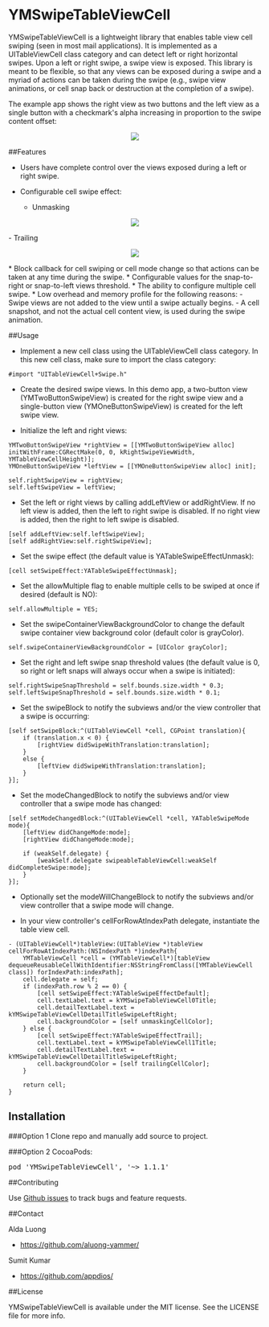 YMSwipeTableViewCell
===============

YMSwipeTableViewCell is a lightweight library that enables table view cell swiping (seen in most mail applications). It is implemented as a UITableViewCell class category and can detect left or right horizontal swipes. Upon a left or right swipe, a swipe view is exposed. This library is meant to be flexible, so that any views can be exposed during a swipe and a myriad of actions can be taken during the swipe (e.g., swipe view animations, or cell snap back or destruction at the completion of a swipe). 

The example app shows the right view as two buttons and the left view as a single button with a checkmark's alpha increasing in proportion to the swipe content offset:
                            
<p align="center"><img src="https://github.com/aluong-yammer/YMSwipeTableViewCell/blob/master/github-assets/YMSwipeTableViewCellSampleApp.gif?raw=true"/></p>

##Features

* Users have complete control over the views exposed during a left or right swipe.

* Configurable cell swipe effect:
    - Unmasking 
<p align="center"><img src="https://github.com/aluong-yammer/YMSwipeTableViewCell/blob/master/github-assets/YMSwipeTableViewCellUnmaskingSync.gif?raw=true"/></p>
    - Trailing
<p align="center"><img src="https://github.com/aluong-yammer/YMSwipeTableViewCell/blob/master/github-assets/YMSwipeTableViewCellTrailingSync.gif?raw=true"/></p>
* Block callback for cell swiping or cell mode change so that actions can be taken at any time during the swipe.
* Configurable values for the snap-to-right or snap-to-left views threshold.
* The ability to configure multiple cell swipe.
* Low overhead and memory profile for the following reasons:
    - Swipe views are not added to the view until a swipe actually begins.
    - A cell snapshot, and not the actual cell content view, is used during the swipe animation.

##Usage

* Implement a new cell class using the UITableViewCell class category. In this new cell class, make sure to import the class category:

```objc
#import "UITableViewCell+Swipe.h"
```
* Create the desired swipe views. In this demo app, a two-button view (YMTwoButtonSwipeView) is created for the right swipe view and a single-button view (YMOneButtonSwipeView) is created for the left swipe view. 

* Initialize the left and right views:

```objc
YMTwoButtonSwipeView *rightView = [[YMTwoButtonSwipeView alloc] initWithFrame:CGRectMake(0, 0, kRightSwipeViewWidth, YMTableViewCellHeight)];
YMOneButtonSwipeView *leftView = [[YMOneButtonSwipeView alloc] init];

self.rightSwipeView = rightView;
self.leftSwipeView = leftView;
```

* Set the left or right views by calling addLeftView or addRightView. If no left view is added, then the left to right swipe is disabled. If no right view is added, then the right to left swipe is disabled.

```objc
[self addLeftView:self.leftSwipeView];
[self addRightView:self.rightSwipeView];
```

* Set the swipe effect (the default value is YATableSwipeEffectUnmask):

```objc
[cell setSwipeEffect:YATableSwipeEffectUnmask];
```

* Set the allowMultiple flag to enable multiple cells to be swiped at once if desired (default is NO):

```objc
self.allowMultiple = YES;
```

* Set the swipeContainerViewBackgroundColor to change the default swipe container view background color (default color is grayColor).

```objc
self.swipeContainerViewBackgroundColor = [UIColor grayColor];
```

* Set the right and left swipe snap threshold values (the default value is 0, so right or left snaps will always occur when a swipe is initiated):

```objc
self.rightSwipeSnapThreshold = self.bounds.size.width * 0.3;
self.leftSwipeSnapThreshold = self.bounds.size.width * 0.1;
```

* Set the swipeBlock to notify the subviews and/or the view controller that a swipe is occurring:

```objc
[self setSwipeBlock:^(UITableViewCell *cell, CGPoint translation){
    if (translation.x < 0) {
        [rightView didSwipeWithTranslation:translation];
    }
    else {
        [leftView didSwipeWithTranslation:translation];
    }
}];
```

* Set the modeChangedBlock to notify the subviews and/or view controller that a swipe mode has changed:

```objc
[self setModeChangedBlock:^(UITableViewCell *cell, YATableSwipeMode mode){
    [leftView didChangeMode:mode];
    [rightView didChangeMode:mode];
    
    if (weakSelf.delegate) {
        [weakSelf.delegate swipeableTableViewCell:weakSelf didCompleteSwipe:mode];
    }
}];
```

* Optionally set the modeWillChangeBlock to notify the subviews and/or view controller that a swipe mode will change.

* In your view controller's cellForRowAtIndexPath delegate, instantiate the table view cell.

```objc
- (UITableViewCell*)tableView:(UITableView *)tableView cellForRowAtIndexPath:(NSIndexPath *)indexPath{
    YMTableViewCell *cell = (YMTableViewCell*)[tableView dequeueReusableCellWithIdentifier:NSStringFromClass([YMTableViewCell class]) forIndexPath:indexPath];
    cell.delegate = self;
    if (indexPath.row % 2 == 0) {
        [cell setSwipeEffect:YATableSwipeEffectDefault];
        cell.textLabel.text = kYMSwipeTableViewCell0Title;
        cell.detailTextLabel.text = kYMSwipeTableViewCellDetailTitleSwipeLeftRight;
        cell.backgroundColor = [self unmaskingCellColor];
    } else {
        [cell setSwipeEffect:YATableSwipeEffectTrail];
        cell.textLabel.text = kYMSwipeTableViewCell1Title;
        cell.detailTextLabel.text = kYMSwipeTableViewCellDetailTitleSwipeLeftRight;
        cell.backgroundColor = [self trailingCellColor];
    }

    return cell;
}
```

## Installation
###Option 1
Clone repo and manually add source to project. 

###Option 2 
CocoaPods:
<pre>pod 'YMSwipeTableViewCell', '~> 1.1.1'</pre>

##Contributing

Use [Github issues](https://github.com/aluong-yammer/YMSwipeTableViewCell/issues) to track bugs and feature requests.

##Contact

Alda Luong
- https://github.com/aluong-yammer/

Sumit Kumar
- https://github.com/appdios/

##License

YMSwipeTableViewCell is available under the MIT license. See the LICENSE file for more info.





